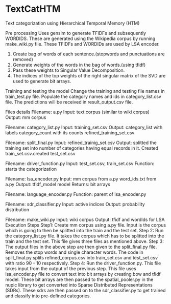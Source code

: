 # TextCatHTM
Text categorization using Hierarchical Temporal Memory (HTM)

Pre processing
Uses gensim to generate TFIDFs and subsequently WORDIDS. These are generated using the Wikipedia corpus by running make_wiki.py file. These TFIDFs and WORDIDs are used by LSA encoder. 
1. Create bag of words of each sentence.(stopwords and punctuations  are removed)
2. Generate weights of the words in the bag of words.(using tfidf)
3. Pass these weights to Singular Value Decomposition.
4. The indices of the top weights of the right singular matrix of the SVD are used to generate bit arrays.  

Training and testing the model 
Change the training and testing file names in train_test.py file. Populate the category names and ids in category_list.csv file.  The predictions will be received in result_output.csv file. 

Files details
Filename: a.py
Input: text corpus (similar to wiki corpus)
Output: mm corpus

Filename: category_list.py
Input: training_set.csv
Output: category_list with labels category_count with its counts refined_training_set.csv

Filename: split_final.py
Input: refined_trainig_set.csv
Output: splitted the training set into number of categories having equal records in it. Created train_set.csv.created test_set.csv

Filename: driver_function.py 
Input: test_set.csv, train_set.csv
Function: starts the categorization


Filename: lsa_encoder.py
Input: mm corpus from a.py word_ids.txt from a.py
Output: tfidf_model model
Returns: bit arrays

Filename: language_encoder.py
Function: parent of lsa_encoder.py

Filename: sdr_classifier.py
Input: active indices
Output: probability distribution

Filename: make_wiki.py
Input: wiki corpus 
Output: tfidf and wordIds for LSA
Execution Steps
Step1:
Create mm corpus using a.py file. Input is the corpus which is going to then be splitted into the train and the test set.
Step 2:
Run the category_list.py file. It takes the corpus which has to be splitted into the train and the test set.
This file gives three files as mentioned above.
Step 3:
The output files in the above step are then given to the split_final.py file. Removes the stop words and single character words. The code in split_final.py splits refined_corpus.csv into train_set.csv and test_set.csv with ratio 90 - 10 respectively. 
Step 4:
Run the driver_function.py. This file takes input from the output of the previous step. This file uses lsa_encoder.py file to convert text into bit arrays by creating bow and tfidf model. These bit arrays are then passed to the spatial_pooler.py in the nupic library to get converted into Sparse Distributed Representations (SDRs). These sdrs are then passed on to the sdr_classifier.py to get trained and classify into pre-defined categories.
